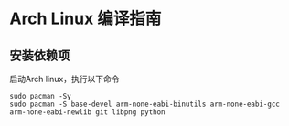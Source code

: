 # Arch Linux 编译指南

## 安装依赖项

启动Arch linux，执行以下命令
```console
sudo pacman -Sy
sudo pacman -S base-devel arm-none-eabi-binutils arm-none-eabi-gcc arm-none-eabi-newlib git libpng python
```

